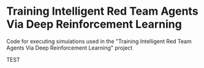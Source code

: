 # Training Intelligent Red Team Agents Via Deep Reinforcement Learning
 Code for executing simulations used in the "Training Intelligent Red Team Agents Via Deep Reinforcement Learning" project


TEST